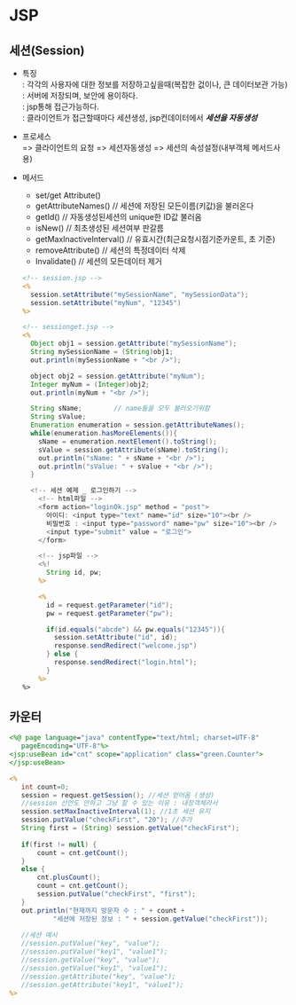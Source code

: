 JSP
===================
세션(Session)
--------------
* 특징  
  : 각각의 사용자에 대한 정보를 저장하고싶을때(복잡한 겂이나, 큰 데이터보관 가능)  
  : 서버에 저장되며, 보안에 용이하다.  
  : jsp통해 접근가능하다.  
  : 클라이언트가 접근할때마다 세션생성, jsp컨데이터에서 ___세션을 자동생성___

* 프로세스  
  => 클라이언트의 요청 => 세션자동생성 => 세션의 속성설정(내부객체 메서드사용)  
* 메서드  
  * set/get Attribute()  
  * getAttributeNames()   // 세션에 저장된 모든이름(키값)을 불러온다  
  * getId()               // 자동생성된세션의 unique한 ID값 불러옴  
  * isNew()               // 최초생성된 세션여부 판갈름  
  * getMaxInactiveInterval()        // 유효시간(최근요청시점기준카운트, 초 기준)  
  * removeAttribute()     // 세션의 특정데이터 삭제  
  * Invalidate()          // 세션의 모든데이터 제거   
  
  ```jsp
  <!-- session.jsp -->
  <%
    session.setAttribute("mySessionName", "mySessionData");
    session.setAttribute("myNum", "12345")
  %>

  <!-- sessionget.jsp -->
  <%
    Object obj1 = session.getAttribute("mySessionName");
    String mySessionName = (String)obj1;
    out.println(mySessionName + "<br />");

    object obj2 = session.getAttribute("myNum");
    Integer myNum = (Integer)obj2;
    out.println(myNum + "<br />");

    String sName;        // name들을 모두 불러오기위함
    String sValue;
    Enumeration enumeration = session.getAttributeNames(); 
    while(enumeration.hasMoreElements()){
      sName = enumeration.nextElement().toString();
      sValue = session.getAttribute(sName).toString();
      out.println("sName: " + sName + "<br />");
      out.println("sValue: " + sValue + "<br />");
    }

    <!-- 세션 예제 _ 로그인하기 -->
      <!-- html파일 -->
      <form action="loginOk.jsp" method = "post">
        아이디: <input type="text" name="id" size="10"><br />
        비밀번호 : <input type="password" name="pw" size="10"><br />
        <input type="submit" value = "로그인">
      </form>

      <!-- jsp파일 -->
      <%! 
        String id, pw;
      %>

      <%
        id = request.getParameter("id");
        pw = request.getParameter("pw");

        if(id.equals("abcde") && pw.equals("12345")){
          session.setAttribute("id", id);
          response.sendRedirect("welcome.jsp")
        } else {
          response.sendRedirect("login.html");
        }
      %>
  %>
  ```
  
 카운터
 ---------------
 ```jsp
 <%@ page language="java" contentType="text/html; charset=UTF-8"
    pageEncoding="UTF-8"%>
<jsp:useBean id="cnt" scope="application" class="green.Counter">
</jsp:useBean>

<%
	int count=0;
	session = request.getSession(); //세션 얻어옴 (생성)
	//session 선언도 안하고 그냥 할 수 있는 이유 : 내장객체라서
	session.setMaxInactiveInterval(1); //1초 세션 유지
	session.putValue("checkFirst", "20"); //추가
	String first = (String) session.getValue("checkFirst");
	
	if(first != null) {
		count = cnt.getCount();
	}
	else {
		cnt.plusCount();
		count = cnt.getCount();
		session.putValue("checkFirst", "first");
	}
	out.println("현재까지 방문자 수 : " + count +
			"세션에 저장된 정보 : " + session.getValue("checkFirst"));
	
	//세션 예시 
	//session.putValue("key", "value");
	//session.putValue("key1", "value1");
	//session.getValue("key", "value");
	//session.getValue("key1", "value1");
	//session.getAttribute("key", "value");
	//session.getAttribute("key1", "value1");
%>
 ```
